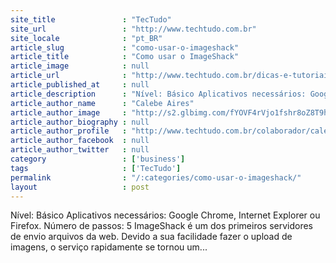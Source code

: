 ```yaml
---
site_title               : "TecTudo"
site_url                 : "http://www.techtudo.com.br"
site_locale              : "pt_BR"
article_slug             : "como-usar-o-imageshack"
article_title            : "Como usar o ImageShack"
article_image            : null
article_url              : "http://www.techtudo.com.br/dicas-e-tutoriais/noticia/2011/12/como-usar-o-imageshack.html"
article_published_at     : null
article_description      : "Nível: Básico Aplicativos necessários: Google Chrome, Internet Explorer ou Firefox. Número de passos: 5 ImageShack é um dos primeiros servidores de envio arquivos da web. Devido a sua facilidade fazer o upload de imagens, o serviço rapidamente se tornou um..."
article_author_name      : "Calebe Aires"
article_author_image     : "http://s2.glbimg.com/fYOVF4rVjo1fshr8oZ8T9hsIomE=/30x30/s2.glbimg.com/YddIt2hh1jLqhzPMExMm_dFWXpE=/140x140/s.glbimg.com/po/tt2/f/original/2013/11/12/54.png"
article_author_biography : null
article_author_profile   : "http://www.techtudo.com.br/colaborador/calebe-aires.html"
article_author_facebook  : null
article_author_twitter   : null
category                 : ['business']
tags                     : ['TecTudo']
permalink                : "/:categories/como-usar-o-imageshack/"
layout                   : post
---
```


Nível: Básico Aplicativos necessários: Google Chrome, Internet Explorer ou Firefox. Número de passos: 5 ImageShack é um dos primeiros servidores de envio arquivos da web. Devido a sua facilidade fazer o upload de imagens, o serviço rapidamente se tornou um...
